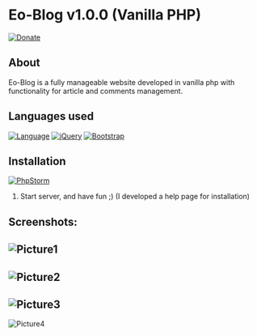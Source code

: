 # Eo-Blog v1.0.0 (Vanilla PHP)
[![Donate](https://img.shields.io/badge/Donate-PayPal-brightgreen.svg?style=flat-square&logo=paypal)](https://paypal.me/PaulDSB/)

About
------------
Eo-Blog is a fully manageable website developed in vanilla php with functionality for article and comments management.

Languages used
--------------
[![Language](https://img.shields.io/badge/Language-Vanilla--Php-red.svg?style=flat-square)][1]
[![jQuery](https://img.shields.io/badge/Javascript-jQuery-green.svg?style=flat-square)][2]
[![Bootstrap](https://img.shields.io/badge/Css-BootStrap-blue.svg?style=flat-square)][3]

Installation
-------------
[![PhpStorm](https://img.shields.io/badge/Software-PHPStorm-ff69b4.svg?style=flat-square&colorB=B356EA)][4]

1. Start server, and have fun ;)
(I developed a help page for installation)

Screenshots:
------------
![Picture1](https://i.goopics.net/NXpDY.png)
--
![Picture2](https://i.goopics.net/d89vO.png)
--
![Picture3](https://i.goopics.net/wDpYy.png)
--
![Picture4](https://i.goopics.net/PRvpk.png)

[1]: http://php.net/manual/en/intro-whatis.php
[2]: https://jquery.com/
[3]: https://getbootstrap.com/
[4]: https://www.jetbrains.com/phpstorm/